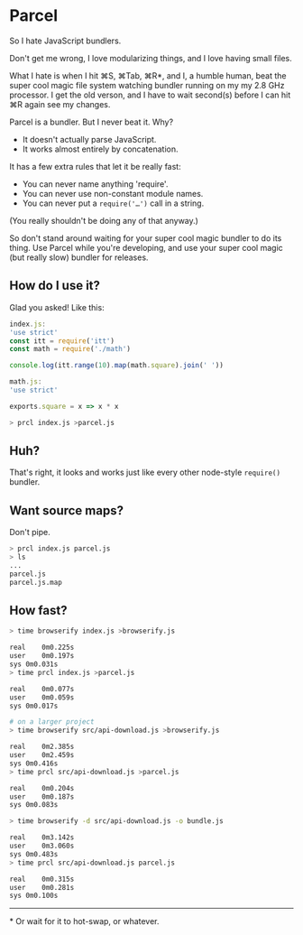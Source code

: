 # Parcel

So I hate JavaScript bundlers.

Don't get me wrong, I love modularizing things, and I love having small files.

What I hate is when I hit ⌘S, ⌘Tab, ⌘R\*, and I, a humble human, beat the super cool magic file system watching bundler running on my my 2.8 GHz processor. I get the old verson, and I have to wait second(s) before I can hit ⌘R again see my changes.

Parcel is a bundler. But I never beat it. Why?

- It doesn't actually parse JavaScript.
- It works almost entirely by concatenation.

It has a few extra rules that let it be really fast:

- You can never name anything 'require'.
- You can never use non-constant module names.
- You can never put a `require('…')` call in a string.

(You really shouldn't be doing any of that anyway.)

So don't stand around waiting for your super cool magic bundler to do its thing. Use Parcel while you're developing, and use your super cool magic (but really slow) bundler for releases.

## How do I use it?

Glad you asked! Like this:

```js
index.js:
'use strict'
const itt = require('itt')
const math = require('./math')

console.log(itt.range(10).map(math.square).join(' '))

math.js:
'use strict'

exports.square = x => x * x
```

```sh
> prcl index.js >parcel.js
```

## Huh?

That's right, it looks and works just like every other node-style `require()` bundler.

## Want source maps?

Don't pipe.

```sh
> prcl index.js parcel.js
> ls
...
parcel.js
parcel.js.map
```

## How fast?

```sh
> time browserify index.js >browserify.js

real    0m0.225s
user    0m0.197s
sys 0m0.031s
> time prcl index.js >parcel.js

real    0m0.077s
user    0m0.059s
sys 0m0.017s

# on a larger project
> time browserify src/api-download.js >browserify.js

real    0m2.385s
user    0m2.459s
sys 0m0.416s
> time prcl src/api-download.js >parcel.js

real    0m0.204s
user    0m0.187s
sys 0m0.083s

> time browserify -d src/api-download.js -o bundle.js

real    0m3.142s
user    0m3.060s
sys 0m0.483s
> time prcl src/api-download.js parcel.js

real    0m0.315s
user    0m0.281s
sys 0m0.100s
```

---

\* Or wait for it to hot-swap, or whatever.

